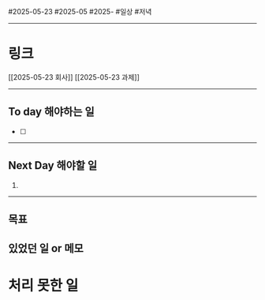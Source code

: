 #2025-05-23 #2025-05 #2025-
#일상 #저녁 

-------
# 링크
[[2025-05-23 회사]]
[[2025-05-23 과제]]

---
## To day 해야하는 일
- [ ] 

---
## Next Day 해야할 일
1. 

---

## 목표


## 있었던 일  or 메모


# 처리 못한 일